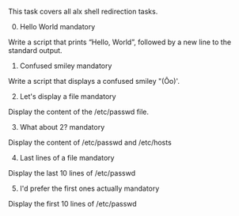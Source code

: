 This task covers all alx shell redirection tasks.

0. Hello World
mandatory

Write a script that prints “Hello, World”, followed by a new line to the standard output.


1. Confused smiley
mandatory

Write a script that displays a confused smiley "(Ôo)'.


2. Let's display a file
mandatory

Display the content of the /etc/passwd file.

3. What about 2?
mandatory

Display the content of /etc/passwd and /etc/hosts


4. Last lines of a file
mandatory

Display the last 10 lines of /etc/passwd


5. I'd prefer the first ones actually
mandatory

Display the first 10 lines of /etc/passwd
